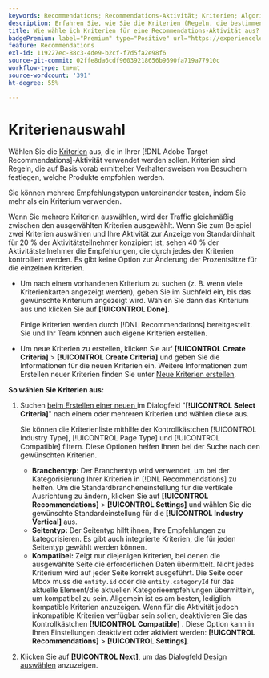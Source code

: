 ```yaml
---
keywords: Recommendations; Recommendations-Aktivität; Kriterien; Algorithmus
description: Erfahren Sie, wie Sie die Kriterien (Regeln, die bestimmen, welche Produkte oder Inhalte empfohlen werden sollen) auswählen, die in Ihrer Adobe [!DNL Target] Recommendations-Aktivität verwendet werden sollen.
title: Wie wähle ich Kriterien für eine Recommendations-Aktivität aus?
badgePremium: label="Premium" type="Positive" url="https://experienceleague.adobe.com/docs/target/using/introduction/intro.html?lang=en#premium newtab=true" tooltip="Hier finden Sie Informationen zum Lieferumfang von Target Premium."
feature: Recommendations
exl-id: 119227ec-88c3-4de9-b2cf-f7d5fa2e98f6
source-git-commit: 02ffe8da6cdf96039218656b9690fa719a77910c
workflow-type: tm+mt
source-wordcount: '391'
ht-degree: 55%

---
```


# Kriterienauswahl

Wählen Sie die [Kriterien](/help/main/c-recommendations/c-algorithms/algorithms.md) aus, die in Ihrer [!DNL Adobe Target Recommendations]-Aktivität verwendet werden sollen. Kriterien sind Regeln, die auf Basis vorab ermittelter Verhaltensweisen von Besuchern festlegen, welche Produkte empfohlen werden.

Sie können mehrere Empfehlungstypen untereinander testen, indem Sie mehr als ein Kriterium verwenden.

Wenn Sie mehrere Kriterien auswählen, wird der Traffic gleichmäßig zwischen den ausgewählten Kriterien ausgewählt. Wenn Sie zum Beispiel zwei Kriterien auswählen und Ihre Aktivität zur Anzeige von Standardinhalt für 20 % der Aktivitätsteilnehmer konzipiert ist, sehen 40 % der Aktivitätsteilnehmer die Empfehlungen, die durch jedes der Kriterien kontrolliert werden. Es gibt keine Option zur Änderung der Prozentsätze für die einzelnen Kriterien.

* Um nach einem vorhandenen Kriterium zu suchen (z. B. wenn viele Kriterienkarten angezeigt werden), geben Sie im Suchfeld ein, bis das gewünschte Kriterium angezeigt wird. Wählen Sie dann das Kriterium aus und klicken Sie auf **[!UICONTROL Done]**.

  Einige Kriterien werden durch [!DNL Recommendations] bereitgestellt. Sie und Ihr Team können auch eigene Kriterien erstellen.

* Um neue Kriterien zu erstellen, klicken Sie auf **[!UICONTROL Create Criteria]** > **[!UICONTROL Create Criteria]** und geben Sie die Informationen für die neuen Kriterien ein. Weitere Informationen zum Erstellen neuer Kriterien finden Sie unter [Neue Kriterien erstellen](/help/main/c-recommendations/c-algorithms/create-new-algorithm.md#task_8A9CB465F28D44899F69F38AD27352FE).

**So wählen Sie Kriterien aus:**

1. Suchen [ beim Erstellen einer neuen ](/help/main/c-recommendations/t-create-recs-activity/create-recs-activity.md#task_6874328773C64C44A73F0A130AD3F96F) im Dialogfeld &quot;**[!UICONTROL Select Criteria]**&quot; nach einem oder mehreren Kriterien und wählen diese aus.

   Sie können die Kriterienliste mithilfe der Kontrollkästchen [!UICONTROL Industry Type], [!UICONTROL Page Type] und [!UICONTROL Compatible] filtern. Diese Optionen helfen Ihnen bei der Suche nach den gewünschten Kriterien.

   * **Branchentyp:** Der Branchentyp wird verwendet, um bei der Kategorisierung Ihrer Kriterien in [!DNL Recommendations] zu helfen. Um die Standardbrancheneinstellung für die vertikale Ausrichtung zu ändern, klicken Sie auf **[!UICONTROL Recommendations]** > **[!UICONTROL Settings]** und wählen Sie die gewünschte Standardeinstellung für die **[!UICONTROL Industry Vertical]** aus.
   * **Seitentyp:** Der Seitentyp hilft ihnen, Ihre Empfehlungen zu kategorisieren. Es gibt auch integrierte Kriterien, die für jeden Seitentyp gewählt werden können.
   * **Kompatibel:** Zeigt nur diejenigen Kriterien, bei denen die ausgewählte Seite die erforderlichen Daten übermittelt. Nicht jedes Kriterium wird auf jeder Seite korrekt ausgeführt. Die Seite oder Mbox muss die `entity.id` oder die `entity.categoryId` für das aktuelle Element/die aktuellen Kategorieempfehlungen übermitteln, um kompatibel zu sein. Allgemein ist es am besten, lediglich kompatible Kriterien anzuzeigen. Wenn für die Aktivität jedoch inkompatible Kriterien verfügbar sein sollen, deaktivieren Sie das Kontrollkästchen **[!UICONTROL Compatible]** . Diese Option kann in Ihren Einstellungen deaktiviert oder aktiviert werden: **[!UICONTROL Recommendations]** > **[!UICONTROL Settings]**.

1. Klicken Sie auf **[!UICONTROL Next]**, um das Dialogfeld [Design auswählen](/help/main/c-recommendations/c-design-overview/design-overview.md) anzuzeigen.
